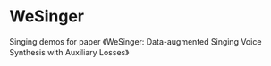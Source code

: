 # WeSinger
Singing demos for paper 《WeSinger: Data-augmented Singing Voice Synthesis with Auxiliary Losses》
